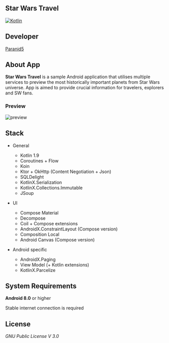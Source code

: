 **Star Wars Travel**
-----------------

[![Kotlin](https://img.shields.io/badge/kotlin-1.9.0-blue.svg?logo=kotlin)](http://kotlinlang.org)

## **Developer**
[Paranid5](https://github.com/dinaraparanid)

## **About App**
**Star Wars Travel** is a sample Android application that utilises multiple services
to preview the most historically important planets from Star Wars universe.
App is aimed to provide crucial information for travelers, explorers and SW fans.

### **Preview**

![preview](preview.gif)

## **Stack**

<ul>
    <li>General</li>
    <ul>
        <li>Kotlin 1.9</li>
        <li>Coroutines + Flow</li>
        <li>Koin</li>
        <li>Ktor + OkHttp (Content Negotiation + Json)</li>
        <li>SQLDelight</li>
        <li>KotlinX.Serialization</li>
        <li>KotlinX.Collections.Immutable</li>
        <li>JSoup</li>
    </ul>
    <p></p>
    <li>UI</li>
    <ul>
        <li>Compose Material</li>
        <li>Decompose</li>
        <li>Coil + Compose extensions</li>
        <li>AndroidX.ConstraintLayout (Compose version)</li>
        <li>Composition Local</li>
        <li>Android Canvas (Compose version)</li>
    </ul>
    <p></p>
    <li>Android specific</li>
    <ul>
        <li>AndroidX.Paging</li>
        <li>View Model (+ Kotlin extensions)</li>
        <li>KotlinX.Parcelize</li>
    </ul>
</ul>

## **System Requirements**
**Android 8.0** or higher

Stable internet connection is required

## **License**
*GNU Public License V 3.0*
